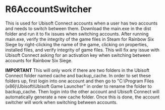 # R6AccountSwitcher
 This is used for Ubisoft Connect accounts when a user has two accounts and needs to switch between them. Download the main.exe in the dist folder and run it to fix issues when switching accounts. After running main.exe, verify the integrity of the game files in Steam for Rainbow Six Siege by right-clicking the name of the game, clicking on properties, installed files, and verify integrity of game files. This will fix any issue with Ubisoft Connect asking for an activation key when switching between accounts for Rainbow Six Siege.

 **IMPORTANT**
 This will only work if there are two folders in the Ubisoft Connect folder named cache and backup_cache. In order to set these folders up, first login into one account and then go to "C:\Program Files (x86)\Ubisoft\Ubisoft Game Launcher" in order to rename the folder to backup_cache. Then login into the other account and Ubisoft Connect will automatically generate a new cache folder. Once this is done, the account switcher will work when switching between accounts.

